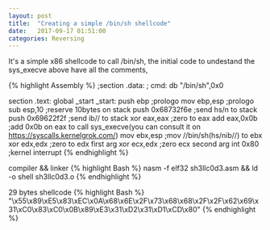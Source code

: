 ```yaml
---
layout: post
title:  "Creating a simple /bin/sh shellcode"
date:   2017-09-17 01:51:00
categories: Reversing
---
```


It's a simple x86 shellcode to call /bin/sh, the initial code to undestand the sys_execve above have all the comments,

{% highlight Assembly %}
;section .data:
;	cmd: db "/bin/sh",0x0

section .text:
	global _start
	_start:
		push ebp		;prologo
		mov ebp,esp		;prologo
		sub esp,10		;reserve 10bytes on stack
		push 0x68732f6e		;send hs/n to stack
		push 0x69622f2f		;send ib// to stack
		xor eax,eax		;zero to eax
		add eax,0x0b		;add 0x0b on eax to call sys_execve(you can consult it on https://syscalls.kernelgrok.com/)
		mov ebx,esp		;mov //bin/sh(hs/nib//) to ebx
		xor edx,edx		;zero to edx first arg
		xor ecx,edx		;zero ecx second arg
		int 0x80		;kernel interrupt
{% endhighlight %}

compiler && linker
{% highlight Bash %}
nasm -f elf32 sh3llc0d3.asm && ld -o shell sh3llc0d3.o
{% endhighlight %}

29 bytes shellcode
{% highlight Bash %}
"\x55\x89\xE5\x83\xEC\x0A\x68\x6E\x2F\x73\x68\x68\x2F\x2F\x62\x69\x31\xC0\x83\xC0\x0B\x89\xE3\x31\xD2\x31\xD1\xCD\x80"
{% endhighlight %}
